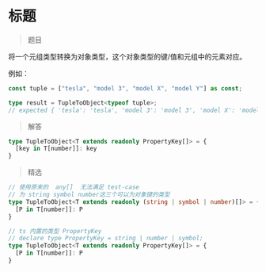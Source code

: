 # 标题

<BtnGroup 
  issue="https://tsch.js.org/11/solutions"
  answer="https://github.com/type-challenges/type-challenges/issues/31849"
/>

> 题目

将一个元组类型转换为对象类型，这个对象类型的键/值和元组中的元素对应。

例如：

```ts
const tuple = ["tesla", "model 3", "model X", "model Y"] as const;

type result = TupleToObject<typeof tuple>; 
// expected { 'tesla': 'tesla', 'model 3': 'model 3', 'model X': 'model X', 'model Y': 'model Y'}
```

> 解答

```ts
type TupleToObject<T extends readonly PropertyKey[]> = {
  [key in T[number]]: key
}
```

> 精选

<BtnGroup 
  featured="https://github.com/type-challenges/type-challenges/issues/5896"
/>

```ts
// 使用原来的  any[]  无法满足 test-case
// 为 string symbol number这三个可以为对象键的类型
type TupleToObject<T extends readonly (string | symbol | number)[]> = {
  [P in T[number]]: P
}

// ts 内置的类型 PropertyKey
// declare type PropertyKey = string | number | symbol;
type TupleToObject<T extends readonly PropertyKey[]> = {
  [P in T[number]]: P
}
```